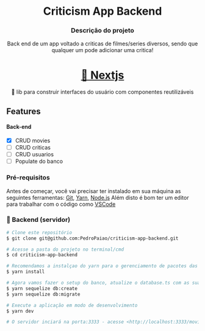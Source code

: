 <h1 align="center">Criticism App Backend</h1>

<h3 align="center">Descrição do projeto</h3>
<p align="center">Back end de um app voltado a criticas de filmes/series diversos, sendo que qualquer um pode adicionar uma critica!</p>

<h1 align="center">
    <a href="https://nextjs.org/">🔗 Nextjs </a>
</h1>
<p align="center">🚀 lib para construir interfaces do usuário com componentes reutilizáveis</p>

## Features
#### Back-end

- [x] CRUD movies
- [ ] CRUD criticas
- [ ] CRUD usuarios
- [ ] Populate do banco

### Pré-requisitos

Antes de começar, você vai precisar ter instalado em sua máquina as seguintes ferramentas:
[Git](https://git-scm.com), [Yarn](https://linuxize.com/post/how-to-install-yarn-on-ubuntu-20-04/), [Node.js](https://www.cyberithub.com/install-nvm-for-node-js-on-ubuntu-20-04/)
Além disto é bom ter um editor para trabalhar com o código como [VSCode](https://code.visualstudio.com/)

### 🎲 Backend (servidor)

```bash
# Clone este repositório
$ git clone git@github.com:PedroPaiao/criticism-app-backend.git

# Acesse a pasta do projeto no terminal/cmd
$ cd criticism-app-backend

# Recomendamos a instalçao do yarn para o gerenciamento de pacotes das dependencias
$ yarn install

# Agora vamos fazer o setup do banco, atualize o database.ts com as suas autenticações do postgres
$ yarn sequelize db:create
$ yarn sequelize db:migrate

# Execute a aplicação em modo de desenvolvimento
$ yarn dev

# O servidor inciará na porta:3333 - acesse <http://localhost:3333/movies> para testar.
```
